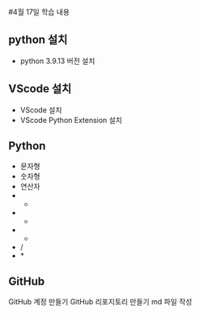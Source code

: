 #4월 17일 학습 내용
## python 설치
 - python 3.9.13 버전 설치
## VScode 설치
 - VScode 설치
 - VScode Python Extension 설치
## Python
- 문자형
- 숫자형
- 연산자
- -
- +
- *
- /
- \*
## GitHub 
GitHub 계정 만들기
GitHub 리포지토리 만들기
md 파일 작성
